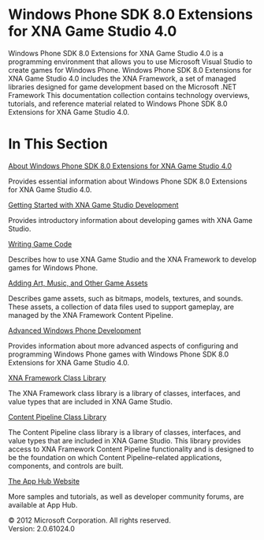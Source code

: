 ﻿

# Windows Phone SDK 8.0 Extensions for XNA Game Studio 4.0

Windows Phone SDK 8.0 Extensions for XNA Game Studio 4.0 is a programming environment that allows you to use Microsoft Visual Studio to create games for Windows Phone. Windows Phone SDK 8.0 Extensions for XNA Game Studio 4.0 includes the XNA Framework, a set of managed libraries designed for game development based on the Microsoft .NET Framework This documentation collection contains technology overviews, tutorials, and reference material related to Windows Phone SDK 8.0 Extensions for XNA Game Studio 4.0.

# In This Section

[About Windows Phone SDK 8.0 Extensions for XNA Game Studio 4.0](XNA_Intro.md)

Provides essential information about Windows Phone SDK 8.0 Extensions for XNA Game Studio 4.0.

[Getting Started with XNA Game Studio Development](Getting_Started.md)

Provides introductory information about developing games with XNA Game Studio.

[Writing Game Code](ProgrammingGuide.md)

Describes how to use XNA Game Studio and the XNA Framework to develop games for Windows Phone.

[Adding Art, Music, and Other Game Assets](UsingXNA_GameContent_Overviews.md)

Describes game assets, such as bitmaps, models, textures, and sounds. These assets, a collection of data files used to support gameplay, are managed by the XNA Framework Content Pipeline.

[Advanced Windows Phone Development](UsingXNA_GameStudio_Overviews.md)

Provides information about more advanced aspects of configuring and programming Windows Phone games with Windows Phone SDK 8.0 Extensions for XNA Game Studio 4.0.

[XNA Framework Class Library](XNA_Class_Library.md)

The XNA Framework class library is a library of classes, interfaces, and value types that are included in XNA Game Studio.

[Content Pipeline Class Library](CP_Class_Library.md)

The Content Pipeline class library is a library of classes, interfaces, and value types that are included in XNA Game Studio. This library provides access to XNA Framework Content Pipeline functionality and is designed to be the foundation on which Content Pipeline–related applications, components, and controls are built.

[The App Hub Website](XNA_CCO_Website.md)

More samples and tutorials, as well as developer community forums, are available at App Hub.

© 2012 Microsoft Corporation. All rights reserved.  
Version: 2.0.61024.0